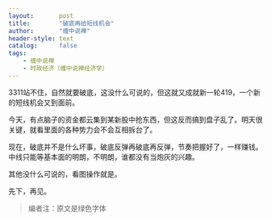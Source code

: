```yaml
---
layout:       post
title:        "破底再给短线机会"
author:       "缠中说禅"
header-style: text
catalog:      false
tags:
    - 缠中说禅
    - 时政经济（缠中说禅经济学）
---
```


3311站不住，自然就要破底，这没什么可说的，但这就又成就新一轮419，一个新的短线机会又到面前。



今天，有点脑子的资金都云集到某新股中抢东西，但这反而搞到盘子乱了。明天很关键，就看里面的各种势力会不会互相拆台了。



现在，破底并不是什么坏事，破底反弹再破底再反弹，节奏把握好了，一样赚钱。中线只能等基本面的明朗，不明朗，谁都没有当炮灰的兴趣。



其他没什么可说的，看图操作就是。



先下，再见。



> 编者注：原文是绿色字体
